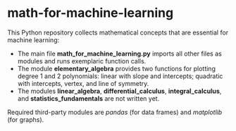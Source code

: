 # math-for-machine-learning

This Python repository collects mathematical concepts that are essential for machine learning:
- The main file **math_for_machine_learning.py** imports all other files as modules and runs exemplaric function calls.
- The module **elementary_algebra** provides two functions for plotting degree 1 and 2 polynomials: linear with slope and intercepts; quadratic with intercepts, vertex, and line of symmetry.
- The modules **linear_algebra**, **differential_calculus**, **integral_calculus**, and **statistics_fundamentals** are not written yet.

Required third-party modules are *pandas* (for data frames) and *matplotlib* (for graphs).
